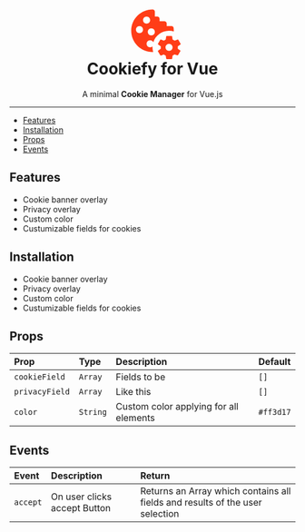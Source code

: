 <h1 align="center" >
  <div>
    <svg style="width:100px;height:100px" viewBox="0 0 24 24">
      <path fill="#ff3d17" d="M21 12.29C21 12.19 21 12.1 21 12C21 11.5 20.96 11 20.87 10.5C20.6 10 20 10 20 10H18V9C18 8 17 8 17 8H15V7C15 6 14 6 14 6H13V4C13 3 12 3 12 3C7.03 3 3 7.03 3 12S7.03 21 12 21C12.1 21 12.19 21 12.29 21C12.11 20.36 12 19.69 12 19C12 18.86 12 18.73 12 18.59C11.75 18.84 11.4 19 11 19C10.17 19 9.5 18.33 9.5 17.5S10.17 16 11 16C11.59 16 12.1 16.35 12.34 16.84C13.25 14.03 15.89 12 19 12C19.69 12 20.36 12.11 21 12.29M6.5 13C5.67 13 5 12.33 5 11.5S5.67 10 6.5 10 8 10.67 8 11.5 7.33 13 6.5 13M9.5 9C8.67 9 8 8.33 8 7.5S8.67 6 9.5 6 11 6.67 11 7.5 10.33 9 9.5 9M11.5 14C10.67 14 10 13.33 10 12.5S10.67 11 11.5 11 13 11.67 13 12.5 12.33 14 11.5 14M22.7 19.6V18.6L23.8 17.8C23.9 17.7 24 17.6 23.9 17.5L22.9 15.8C22.9 15.7 22.7 15.7 22.6 15.7L21.4 16.2C21.1 16 20.8 15.8 20.5 15.7L20.3 14.4C20.3 14.3 20.2 14.2 20.1 14.2H18.1C17.9 14.2 17.8 14.3 17.8 14.4L17.6 15.7C17.3 15.9 17.1 16 16.8 16.2L15.6 15.7C15.5 15.7 15.4 15.7 15.3 15.8L14.3 17.5C14.3 17.6 14.3 17.7 14.4 17.8L15.5 18.6V19.6L14.4 20.4C14.3 20.5 14.2 20.6 14.3 20.7L15.3 22.4C15.4 22.5 15.5 22.5 15.6 22.5L16.8 22C17 22.2 17.3 22.4 17.6 22.5L17.8 23.8C17.9 23.9 18 24 18.1 24H20.1C20.2 24 20.3 23.9 20.3 23.8L20.5 22.5C20.8 22.3 21 22.2 21.3 22L22.5 22.4C22.6 22.4 22.7 22.4 22.8 22.3L23.8 20.6C23.9 20.5 23.9 20.4 23.8 20.4L22.7 19.6M19 20.5C18.2 20.5 17.5 19.8 17.5 19S18.2 17.5 19 17.5 20.5 18.2 20.5 19 19.8 20.5 19 20.5Z" />
    </svg>
  </div>
  Cookiefy for Vue
</h1>
<p align="center">
  A minimal <b>Cookie Manager</b> for Vue.js
</p>

---

- [Features](#features)
- [Installation](#installation)
- [Props](#props)
- [Events](#events)

## Features
* Cookie banner overlay
* Privacy overlay
* Custom color
* Custumizable fields for cookies 

## Installation
* Cookie banner overlay
* Privacy overlay
* Custom color
* Custumizable fields for cookies 

## Props

| Prop             | Type       | Description                            | Default     |
| :--------------- | :--------- | :------------------------------------- | :---------- |
| ``cookieField``  | ``Array``  | Fields to be                           | ``[]``      |
| ``privacyField`` | ``Array``  | Like this                              | ``[]``      |
| ``color``        | ``String`` | Custom color applying for all elements | ``#ff3d17`` |

## Events
| Event      | Description                  | Return                                                                       |
| :--------- | :--------------------------- | :--------------------------------------------------------------------------- |
| ``accept`` | On user clicks accept Button | Returns an Array which contains all fields and results of the user selection |